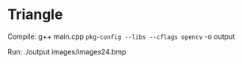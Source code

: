 # Triangle

  Compile:
     g++ main.cpp `pkg-config --libs --cflags opencv` -o output 
     
  Run:
     ./output images/images24.bmp

